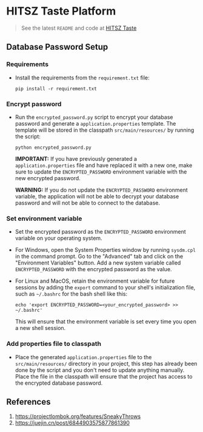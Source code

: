 # HITSZ Taste Platform

> See the latest `README` and code at [HITSZ Taste](https://github.com/efJerryYang/hitsz-taste) 
## Database Password Setup

### Requirements

- Install the requirements from the `requirement.txt` file:

    ```shell
    pip install -r requirement.txt
    ```

### Encrypt password

- Run the `encrypted_password.py` script to encrypt your database password and generate a `application.properties` template. The template will be stored in the classpath `src/main/resources/` by running the script:

    ```shell
    python encrypted_password.py
    ```

  **IMPORTANT:** If you have previously generated a `application.properties` file and have replaced it with a new one, make sure to update the `ENCRYPTED_PASSWORD` environment variable with the new encrypted password.

  **WARNING:** If you do not update the `ENCRYPTED_PASSWORD` environment variable, the application will not be able to decrypt your database password and will not be able to connect to the database.

### Set environment variable

- Set the encrypted password as the `ENCRYPTED_PASSWORD` environment variable on your operating system.

- For Windows, open the System Properties window by running `sysdm.cpl` in the command prompt. Go to the "Advanced" tab and click on the "Environment Variables" button. Add a new system variable called `ENCRYPTED_PASSWORD` with the encrypted password as the value.

- For Linux and MacOS, retain the environment variable for future sessions by adding the `export` command to your shell's initialization file, such as `~/.bashrc` for the bash shell like this:

    ```shell
    echo 'export ENCRYPTED_PASSWORD=<your_encrypted_password> >> ~/.bashrc'
    ```

  This will ensure that the environment variable is set every time you open a new shell session.

### Add properties file to classpath

- Place the generated `application.properties` file to the `src/main/resources/` directory in your project, this step has already been done by the script and you don't need to update anything manually. Place the file in the classpath will ensure that the project has access to the encrypted database password.

## References

1. https://projectlombok.org/features/SneakyThrows
2. https://juejin.cn/post/6844903575877861390
